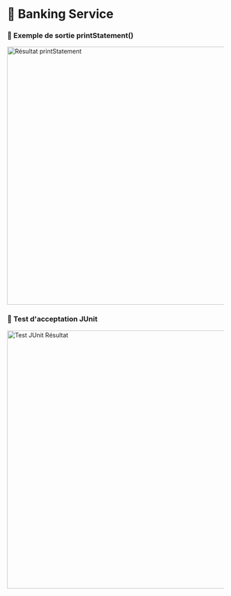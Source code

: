 <h1>🏦 Banking Service</h1>

<h3>🧾 Exemple de sortie <strong>printStatement()</strong></h3>
<img width="600px" src="https://github.com/user-attachments/assets/71d2f883-2670-45a0-b482-0ff5b40ce011" alt="Résultat printStatement" />

<h3>🧪 Test d'acceptation <strong>JUnit</strong></h3>
<img width="600px" src="https://github.com/user-attachments/assets/7520feae-89cf-4b33-8045-f2e2cf430b0f" alt="Test JUnit Résultat" />

